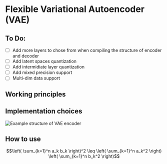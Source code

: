 # Flexible Variational Autoencoder (VAE) 
## To Do:
- [ ] Add more layers to chose from when compiling the structure of encoder and decoder
- [ ] Add latent spaces quantization
- [ ] Add intermidiate layer quantization
- [ ] Add mixed precision support
- [ ] Multi-dim data support
## Working principles
## Implementation choices

![Example structure of VAE encoder](/assets/encod.png)
## How to use
$$\left( \sum_{k=1}^n a_k b_k \right)^2 \leq \left( \sum_{k=1}^n a_k^2 \right) \left( \sum_{k=1}^n b_k^2 \right)$$
